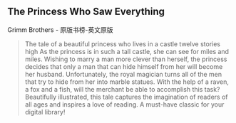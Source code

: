 ## The Princess Who Saw Everything

Grimm Brothers  -  原版书榜-英文原版

> The tale of a beautiful princess who lives in a castle twelve stories high As the princess is in such a tall castle, she can see for miles and miles. Wishing to marry a man more clever than herself, the princess decides that only a man that can hide himself from her will become her husband. Unfortunately, the royal magician turns all of the men that try to hide from her into marble statues. With the help of a raven, a fox and a fish, will the merchant be able to accomplish this task? Beautifully illustrated, this tale captures the imagination of readers of all ages and inspires a love of reading. A must-have classic for your digital library!
